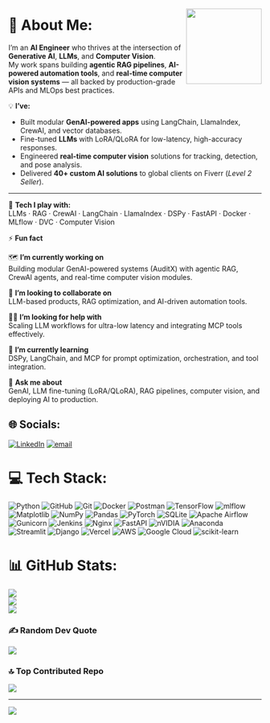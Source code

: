 ###  
<img align="right" height="150" src="https://i.imgflip.com/a2ouat.gif" />

# 💫 About Me:
I’m an **AI Engineer** who thrives at the intersection of **Generative AI**, **LLMs**, and **Computer Vision**.  
My work spans building **agentic RAG pipelines**, **AI-powered automation tools**, and **real-time computer vision systems** — all backed by production-grade APIs and MLOps best practices.

💡 **I’ve:**
- Built modular **GenAI-powered apps** using LangChain, LlamaIndex, CrewAI, and vector databases.  
- Fine-tuned **LLMs** with LoRA/QLoRA for low-latency, high-accuracy responses.  
- Engineered **real-time computer vision** solutions for tracking, detection, and pose analysis.  
- Delivered **40+ custom AI solutions** to global clients on Fiverr (*Level 2 Seller*).  

---

🔧 **Tech I play with:**  
LLMs · RAG · CrewAI · LangChain · LlamaIndex · DSPy · FastAPI · Docker · MLflow · DVC · Computer Vision  

⚡ **Fun fact**  

🗺️ **I’m currently working on**  
Building modular GenAI-powered systems (AuditX) with agentic RAG, CrewAI agents, and real-time computer vision modules.  

🤝 **I’m looking to collaborate on**  
LLM-based products, RAG optimization, and AI-driven automation tools.  

🙋‍♂️ **I’m looking for help with**  
Scaling LLM workflows for ultra-low latency and integrating MCP tools effectively.  

🌱 **I’m currently learning**  
DSPy, LangChain, and MCP for prompt optimization, orchestration, and tool integration.  

💬 **Ask me about**  
GenAI, LLM fine-tuning (LoRA/QLoRA), RAG pipelines, computer vision, and deploying AI to production.  


## 🌐 Socials:
[![LinkedIn](https://img.shields.io/badge/LinkedIn-%230077B5.svg?logo=linkedin&logoColor=white)](https://linkedin.com/in/https://www.linkedin.com/in/sharjeel-khan-ml/) [![email](https://img.shields.io/badge/Email-D14836?logo=gmail&logoColor=white)](mailto:rao.sharjeel001@gmail.com) 

# 💻 Tech Stack:
![Python](https://img.shields.io/badge/python-3670A0?style=plastic&logo=python&logoColor=ffdd54) ![GitHub](https://img.shields.io/badge/github-%23121011.svg?style=plastic&logo=github&logoColor=white) ![Git](https://img.shields.io/badge/git-%23F05033.svg?style=plastic&logo=git&logoColor=white) ![Docker](https://img.shields.io/badge/docker-%230db7ed.svg?style=plastic&logo=docker&logoColor=white) ![Postman](https://img.shields.io/badge/Postman-FF6C37?style=plastic&logo=postman&logoColor=white) ![TensorFlow](https://img.shields.io/badge/TensorFlow-%23FF6F00.svg?style=plastic&logo=TensorFlow&logoColor=white) ![mlflow](https://img.shields.io/badge/mlflow-%23d9ead3.svg?style=plastic&logo=numpy&logoColor=blue) ![Matplotlib](https://img.shields.io/badge/Matplotlib-%23ffffff.svg?style=plastic&logo=Matplotlib&logoColor=black) ![NumPy](https://img.shields.io/badge/numpy-%23013243.svg?style=plastic&logo=numpy&logoColor=white) ![Pandas](https://img.shields.io/badge/pandas-%23150458.svg?style=plastic&logo=pandas&logoColor=white) ![PyTorch](https://img.shields.io/badge/PyTorch-%23EE4C2C.svg?style=plastic&logo=PyTorch&logoColor=white) ![SQLite](https://img.shields.io/badge/sqlite-%2307405e.svg?style=plastic&logo=sqlite&logoColor=white) ![Apache Airflow](https://img.shields.io/badge/Apache%20Airflow-017CEE?style=plastic&logo=Apache%20Airflow&logoColor=white) ![Gunicorn](https://img.shields.io/badge/gunicorn-%298729.svg?style=plastic&logo=gunicorn&logoColor=white) ![Jenkins](https://img.shields.io/badge/jenkins-%232C5263.svg?style=plastic&logo=jenkins&logoColor=white) ![Nginx](https://img.shields.io/badge/nginx-%23009639.svg?style=plastic&logo=nginx&logoColor=white) ![FastAPI](https://img.shields.io/badge/FastAPI-005571?style=plastic&logo=fastapi) ![nVIDIA](https://img.shields.io/badge/cuda-000000.svg?style=plastic&logo=nVIDIA&logoColor=green) ![Anaconda](https://img.shields.io/badge/Anaconda-%2344A833.svg?style=plastic&logo=anaconda&logoColor=white) ![Streamlit](https://img.shields.io/badge/Streamlit-%23FE4B4B.svg?style=plastic&logo=streamlit&logoColor=white) ![Django](https://img.shields.io/badge/django-%23092E20.svg?style=plastic&logo=django&logoColor=white) ![Vercel](https://img.shields.io/badge/vercel-%23000000.svg?style=plastic&logo=vercel&logoColor=white) ![AWS](https://img.shields.io/badge/AWS-%23FF9900.svg?style=plastic&logo=amazon-aws&logoColor=white) ![Google Cloud](https://img.shields.io/badge/GoogleCloud-%234285F4.svg?style=plastic&logo=google-cloud&logoColor=white) ![scikit-learn](https://img.shields.io/badge/scikit--learn-%23F7931E.svg?style=plastic&logo=scikit-learn&logoColor=white)
# 📊 GitHub Stats:
![](https://github-readme-stats.vercel.app/api?username=RaoSharjeelKhan&theme=date_night&hide_border=false&include_all_commits=true&count_private=true)<br/>
![](https://nirzak-streak-stats.vercel.app/?user=RaoSharjeelKhan&theme=date_night&hide_border=false)<br/>
![](https://github-readme-stats.vercel.app/api/top-langs/?username=RaoSharjeelKhan&theme=date_night&hide_border=false&include_all_commits=true&count_private=true&layout=compact)

### ✍️ Random Dev Quote
![](https://quotes-github-readme.vercel.app/api?type=horizontal&theme=radical)

### 🔝 Top Contributed Repo
![](https://github-contributor-stats.vercel.app/api?username=RaoSharjeelKhan&limit=5&theme=date_night&combine_all_yearly_contributions=true)

---
[![](https://visitcount.itsvg.in/api?id=RaoSharjeelKhan&icon=4&color=8)](https://visitcount.itsvg.in)

<!-- Proudly created with GPRM ( https://gprm.itsvg.in ) -->
